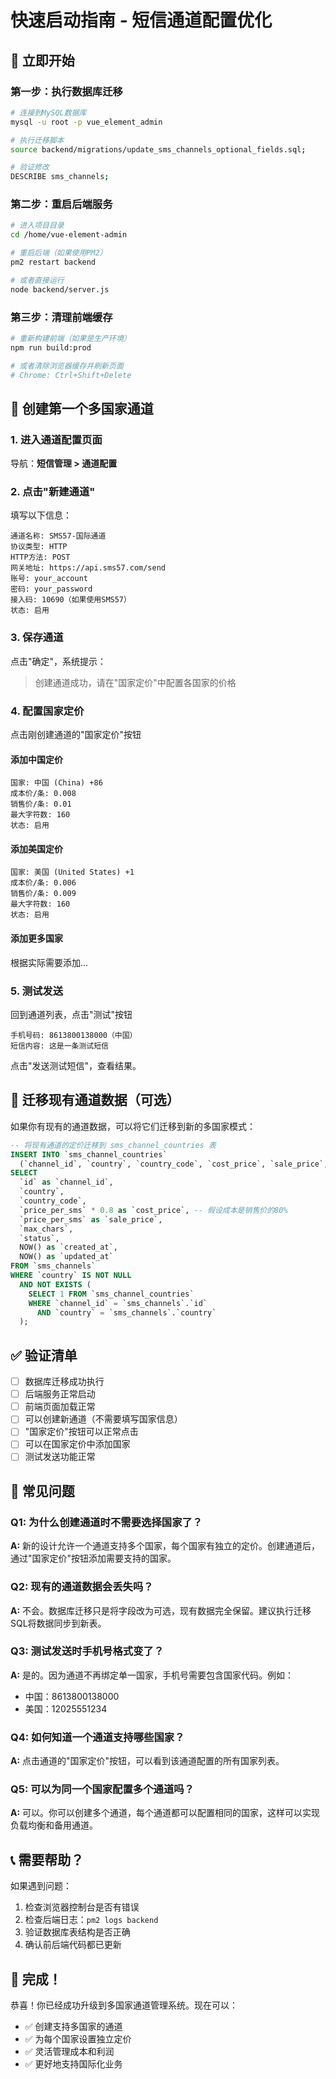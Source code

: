 # 快速启动指南 - 短信通道配置优化

## 🚀 立即开始

### 第一步：执行数据库迁移

```bash
# 连接到MySQL数据库
mysql -u root -p vue_element_admin

# 执行迁移脚本
source backend/migrations/update_sms_channels_optional_fields.sql;

# 验证修改
DESCRIBE sms_channels;
```

### 第二步：重启后端服务

```bash
# 进入项目目录
cd /home/vue-element-admin

# 重启后端（如果使用PM2）
pm2 restart backend

# 或者直接运行
node backend/server.js
```

### 第三步：清理前端缓存

```bash
# 重新构建前端（如果是生产环境）
npm run build:prod

# 或者清除浏览器缓存并刷新页面
# Chrome: Ctrl+Shift+Delete
```

## 📝 创建第一个多国家通道

### 1. 进入通道配置页面

导航：**短信管理 > 通道配置**

### 2. 点击"新建通道"

填写以下信息：

```
通道名称: SMS57-国际通道
协议类型: HTTP
HTTP方法: POST
网关地址: https://api.sms57.com/send
账号: your_account
密码: your_password
接入码: 10690（如果使用SMS57）
状态: 启用
```

### 3. 保存通道

点击"确定"，系统提示：
> 创建通道成功，请在"国家定价"中配置各国家的价格

### 4. 配置国家定价

点击刚创建通道的"国家定价"按钮

#### 添加中国定价
```
国家: 中国 (China) +86
成本价/条: 0.008
销售价/条: 0.01
最大字符数: 160
状态: 启用
```

#### 添加美国定价
```
国家: 美国 (United States) +1
成本价/条: 0.006
销售价/条: 0.009
最大字符数: 160
状态: 启用
```

#### 添加更多国家
根据实际需要添加...

### 5. 测试发送

回到通道列表，点击"测试"按钮

```
手机号码: 8613800138000（中国）
短信内容: 这是一条测试短信
```

点击"发送测试短信"，查看结果。

## 🔄 迁移现有通道数据（可选）

如果你有现有的通道数据，可以将它们迁移到新的多国家模式：

```sql
-- 将现有通道的定价迁移到 sms_channel_countries 表
INSERT INTO `sms_channel_countries` 
  (`channel_id`, `country`, `country_code`, `cost_price`, `sale_price`, `max_chars`, `status`, `created_at`, `updated_at`)
SELECT 
  `id` as `channel_id`,
  `country`,
  `country_code`,
  `price_per_sms` * 0.8 as `cost_price`, -- 假设成本是销售价的80%
  `price_per_sms` as `sale_price`,
  `max_chars`,
  `status`,
  NOW() as `created_at`,
  NOW() as `updated_at`
FROM `sms_channels`
WHERE `country` IS NOT NULL 
  AND NOT EXISTS (
    SELECT 1 FROM `sms_channel_countries` 
    WHERE `channel_id` = `sms_channels`.`id` 
      AND `country` = `sms_channels`.`country`
  );
```

## ✅ 验证清单

- [ ] 数据库迁移成功执行
- [ ] 后端服务正常启动
- [ ] 前端页面加载正常
- [ ] 可以创建新通道（不需要填写国家信息）
- [ ] "国家定价"按钮可以正常点击
- [ ] 可以在国家定价中添加国家
- [ ] 测试发送功能正常

## 🎯 常见问题

### Q1: 为什么创建通道时不需要选择国家了？

**A:** 新的设计允许一个通道支持多个国家，每个国家有独立的定价。创建通道后，通过"国家定价"按钮添加需要支持的国家。

### Q2: 现有的通道数据会丢失吗？

**A:** 不会。数据库迁移只是将字段改为可选，现有数据完全保留。建议执行迁移SQL将数据同步到新表。

### Q3: 测试发送时手机号格式变了？

**A:** 是的。因为通道不再绑定单一国家，手机号需要包含国家代码。例如：
- 中国：8613800138000
- 美国：12025551234

### Q4: 如何知道一个通道支持哪些国家？

**A:** 点击通道的"国家定价"按钮，可以看到该通道配置的所有国家列表。

### Q5: 可以为同一个国家配置多个通道吗？

**A:** 可以。你可以创建多个通道，每个通道都可以配置相同的国家，这样可以实现负载均衡和备用通道。

## 📞 需要帮助？

如果遇到问题：

1. 检查浏览器控制台是否有错误
2. 检查后端日志：`pm2 logs backend`
3. 验证数据库表结构是否正确
4. 确认前后端代码都已更新

## 🎉 完成！

恭喜！你已经成功升级到多国家通道管理系统。现在可以：

- ✅ 创建支持多国家的通道
- ✅ 为每个国家设置独立定价
- ✅ 灵活管理成本和利润
- ✅ 更好地支持国际化业务
